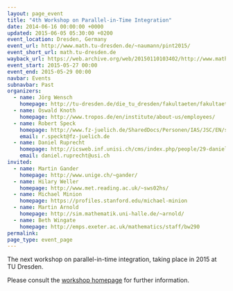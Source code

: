 ```yaml
---
layout: page_event
title: "4th Workshop on Parallel-in-Time Integration"
date: 2014-06-16 00:00:00 +0000
updated: 2015-06-05 05:30:00 +0200
event_location: Dresden, Germany
event_url: http://www.math.tu-dresden.de/~naumann/pint2015/
event_short_url: math.tu-dresden.de
wayback_url: https://web.archive.org/web/20150110103402/http://www.math.tu-dresden.de/~naumann/pint2015/
event_start: 2015-05-27 00:00
event_end: 2015-05-29 00:00
navbar: Events
subnavbar: Past
organizers:
  - name: Jörg Wensch
    homepage: http://tu-dresden.de/die_tu_dresden/fakultaeten/fakultaet_mathematik_und_naturwissenschaften/fachrichtung_mathematik/institute/wir/staff/Professoren/wensch_html
  - name: Oswald Knoth
    homepage: http://www.tropos.de/en/institute/about-us/employees/
  - name: Robert Speck
    homepage: http://www.fz-juelich.de/SharedDocs/Personen/IAS/JSC/EN/staff/speck_r.html
    email: r.speckt@fz-juelich.de
  - name: Daniel Ruprecht
    homepage: http://icsweb.inf.unisi.ch/cms/index.php/people/29-daniel-ruprecht.html
    email: daniel.ruprecht@usi.ch
invited:
  - name: Martin Gander
    homepage: http://www.unige.ch/~gander/
  - name: Hilary Weller
    homepage: http://www.met.reading.ac.uk/~sws02hs/
  - name: Michael Minion
    homepage: https://profiles.stanford.edu/michael-minion
  - name: Martin Arnold
    homepage: http://sim.mathematik.uni-halle.de/~arnold/
  - name: Beth Wingate
    homepage: http://emps.exeter.ac.uk/mathematics/staff/bw290
permalink:
page_type: event_page
---
```


The next workshop on parallel-in-time integration, taking place in 2015 at TU Dresden.

Please consult the [workshop homepage](http://www.math.tu-dresden.de/~naumann/pint2015/index.php?page=programme) for further information.
